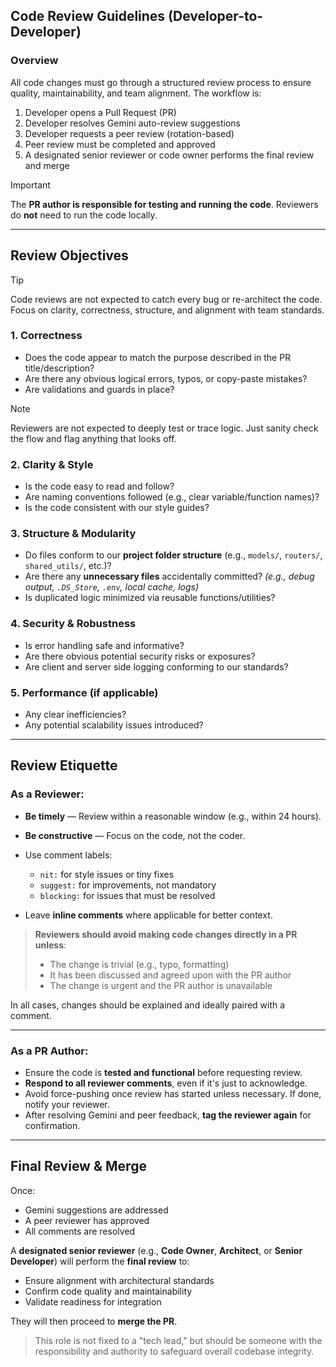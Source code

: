 ## Code Review Guidelines (Developer-to-Developer)

### Overview

All code changes must go through a structured review process to ensure quality, maintainability, and team alignment. The workflow is:

1. Developer opens a Pull Request (PR)
2. Developer resolves Gemini auto-review suggestions
3. Developer requests a peer review (rotation-based)
4. Peer review must be completed and approved
5. A designated senior reviewer or code owner performs the final review and merge

> [!IMPORTANT] 
> The **PR author is responsible for testing and running the code**. Reviewers do **not** need to run the code locally.

---

## Review Objectives

> [!TIP]
> Code reviews are not expected to catch every bug or re-architect the code. Focus on clarity, correctness, structure, and alignment with team standards.

### 1. **Correctness**

* Does the code appear to match the purpose described in the PR title/description?
* Are there any obvious logical errors, typos, or copy-paste mistakes?
* Are validations and guards in place?

> [!NOTE]
> Reviewers are not expected to deeply test or trace logic. Just sanity check the flow and flag anything that looks off.

### 2. **Clarity & Style**

* Is the code easy to read and follow?
* Are naming conventions followed (e.g., clear variable/function names)?
* Is the code consistent with our style guides?

### 3. **Structure & Modularity**

* Do files conform to our **project folder structure** (e.g., `models/`, `routers/`, `shared_utils/`, etc.)?
* Are there any **unnecessary files** accidentally committed?
  *(e.g., debug output, `.DS_Store`, `.env`, local cache, logs)*
* Is duplicated logic minimized via reusable functions/utilities?

### 4. **Security & Robustness**

* Is error handling safe and informative?
* Are there obvious potential security risks or exposures?
* Are client and server side logging conforming to our standards?

### 5. **Performance (if applicable)**

* Any clear inefficiencies?
* Any potential scalability issues introduced?

---

## Review Etiquette

### As a Reviewer:

* **Be timely** — Review within a reasonable window (e.g., within 24 hours).
* **Be constructive** — Focus on the code, not the coder.
* Use comment labels:

  * `nit:` for style issues or tiny fixes
  * `suggest:` for improvements, not mandatory
  * `blocking:` for issues that must be resolved
* Leave **inline comments** where applicable for better context.

> **Reviewers should avoid making code changes directly in a PR unless**:
>
> * The change is trivial (e.g., typo, formatting)
> * It has been discussed and agreed upon with the PR author
> * The change is urgent and the PR author is unavailable

In all cases, changes should be explained and ideally paired with a comment.

---

### As a PR Author:

* Ensure the code is **tested and functional** before requesting review.
* **Respond to all reviewer comments**, even if it's just to acknowledge.
* Avoid force-pushing once review has started unless necessary. If done, notify your reviewer.
* After resolving Gemini and peer feedback, **tag the reviewer again** for confirmation.

---

## Final Review & Merge

Once:

* Gemini suggestions are addressed
* A peer reviewer has approved
* All comments are resolved

A **designated senior reviewer** (e.g., **Code Owner**, **Architect**, or **Senior Developer**) will perform the **final review** to:

* Ensure alignment with architectural standards
* Confirm code quality and maintainability
* Validate readiness for integration

They will then proceed to **merge the PR**.

> This role is not fixed to a "tech lead," but should be someone with the responsibility and authority to safeguard overall codebase integrity.
